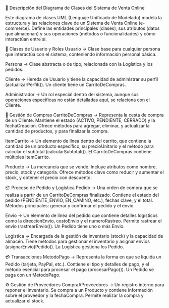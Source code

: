 📝 Descripción del Diagrama de Clases del Sistema de Venta Online

Este diagrama de clases UML (Lenguaje Unificado de Modelado) modela la estructura y las relaciones clave de un Sistema de Venta Online (e-commerce). Define las entidades principales (clases), sus atributos (datos que almacenan) y sus operaciones (métodos o funcionalidades) y cómo interactúan entre sí.

👥 Clases de Usuario y Roles
Usuario → Clase base para cualquier persona que interactúa con el sistema, conteniendo información personal básica.

Persona → Clase abstracta o de tipo, relacionada con la Logística y los pedidos.

Cliente → Hereda de Usuario y tiene la capacidad de administrar su perfil (actualizarPerfil()). Un cliente tiene un CarritoDeCompras.

Administrador → Un rol especial dentro del sistema, aunque sus operaciones específicas no están detalladas aquí, se relaciona con el Cliente.

🛒 Gestión de Compras
CarritoDeCompras → Representa la cesta de compra de un Cliente. Mantiene el estado (ACTIVO, PENDIENTE, CERRADO) y la fechaCreacion. Ofrece métodos para agregar, eliminar, y actualizar la cantidad de productos, y para finalizar la compra.

ItemCarrito → Un elemento de línea dentro del carrito, que contiene la cantidad de un producto específico, su precioUnitario y el método para calcular el subtotal (calcularSubtotal()). El CarritoDeCompras contiene múltiples ItemCarrito.

Producto → La mercancía que se vende. Incluye atributos como nombre, precio, stock y categoria. Ofrece métodos clave como reducir y aumentar el stock, y obtener el precio con descuento.

📦 Proceso de Pedido y Logística
Pedido → Una orden de compra que se realiza a partir de un CarritoDeCompras finalizado. Contiene el estado del pedido (PENDIENTE_ENVIO, EN_CAMINO, etc.), fechas clave, y el total. Métodos principales: generar y confirmar el pedido y el envío.

Envio → Un elemento de línea del pedido que contiene detalles logísticos como la direccionEnvio, costoEnvio y el numeroRastreo. Permite rastrear el envío (rastrearEnvio()). Un Pedido tiene uno o más Envio.

Logistica → Encargada de la gestión de inventario (stock) y la capacidad de almacén. Tiene métodos para gestionar el inventario y asignar envíos (asignarEnvio(Pedido)). La Logística gestiona los Pedido.

💳 Transacciones
MetodoPago → Representa la forma en que se liquida un Pedido (tarjeta, PayPal, etc.). Contiene el tipo y detalles de pago, y el método esencial para procesar el pago (procesarPago()). Un Pedido se paga con un MetodoPago.

⚙️ Gestión de Proveedores
CompraAProveedores → Un registro interno para reponer el inventario. Se compra a un Producto y contiene información sobre el proveedor y la fechaCompra. Permite realizar la compra y actualizar el stock.